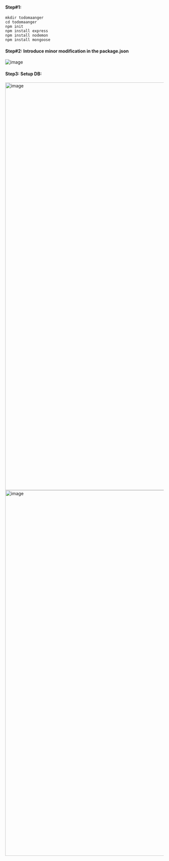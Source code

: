 
#### Step#1:

```
mkdir todomaanger
cd todomaanger
npm init
npm install express
npm install nodemon
npm install mongoose
```

#### Step#2: Introduce minor modification in the package.json

![image](https://github.com/rahulvaish/NodeJS/assets/689226/a594dd46-75dd-476b-90ff-1f2b1fc5cccd)

#### Step3: Setup DB:
<img width="1291" alt="image" src="https://github.com/rahulvaish/NodeJS/assets/689226/6de6ba8b-b9c1-48a1-9664-35f519dea316">

<img width="1158" alt="image" src="https://github.com/rahulvaish/NodeJS/assets/689226/07ea3385-0d80-4de7-bf74-5e135df7efbe">


